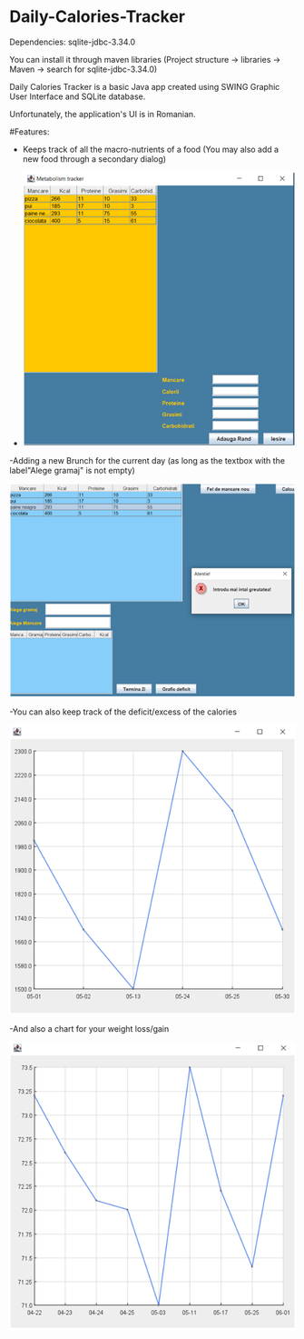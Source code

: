 # Daily-Calories-Tracker

Dependencies:
sqlite-jdbc-3.34.0

You can install it through maven libraries 
(Project structure -> libraries -> Maven -> search for sqlite-jdbc-3.34.0)

 
Daily Calories Tracker is a basic Java app created using SWING Graphic User
Interface and SQLite database. 

Unfortunately, the application's UI is in Romanian.

#Features: 
 - Keeps track of all the macro-nutrients of a food 
 (You may also add a new food through a secondary dialog)
 
 - ![addFoodImage](https://github.com/teomdn01/Calories-Tracker/blob/main/Readme%20IMAGES/addFood.png?raw=true)
 
 -Adding a new Brunch for the current day (as long as the textbox with the label"Alege gramaj" is not empty)
 
 ![addBrunchImage](https://github.com/teomdn01/Calories-Tracker/blob/main/Readme%20IMAGES/addBrunch.png?raw=true)
 
 -You can also keep track of the deficit/excess of the calories
 
 ![caloriesChartImage](https://github.com/teomdn01/Calories-Tracker/blob/main/Readme%20IMAGES/caloriesChart.png?raw=true)
 
 -And also a chart for your weight loss/gain
 
 ![weightChartImage](https://github.com/teomdn01/Calories-Tracker/blob/main/Readme%20IMAGES/weightChart.png?raw=true)
